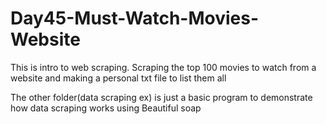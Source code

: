 # Day45-Must-Watch-Movies-Website
 This is intro to web scraping. Scraping the top 100 movies to watch from a website and making a personal txt file to list them all 
 
 The other folder(data scraping ex) is just a basic program to demonstrate how data scraping works using Beautiful soap
 
